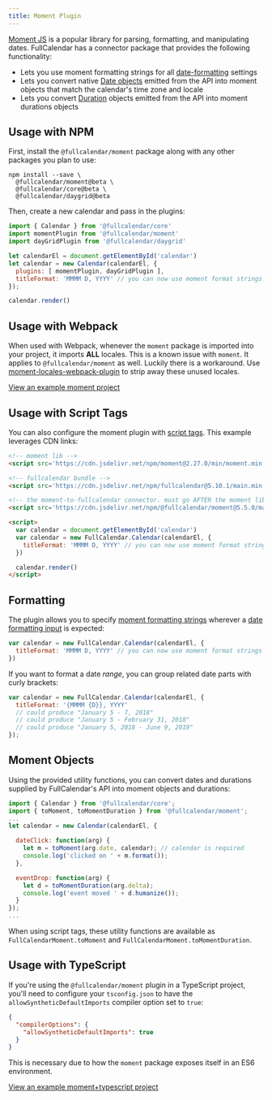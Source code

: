 ```yaml
---
title: Moment Plugin
---
```


[Moment JS](https://momentjs.com/) is a popular library for parsing, formatting, and manipulating dates. FullCalendar has a connector package that provides the following functionality:

- Lets you use moment formatting strings for all [date-formatting](date-formatting) settings
- Lets you convert native [Date objects](date-object) emitted from the API into moment objects that match the calendar's time zone and locale
- Lets you convert [Duration](duration-object) objects emitted from the API into moment durations objects


## Usage with NPM

First, install the `@fullcalendar/moment` package along with any other packages you plan to use:

```
npm install --save \
  @fullcalendar/moment@beta \
  @fullcalendar/core@beta \
  @fullcalendar/daygrid@beta
```

Then, create a new calendar and pass in the plugins:

```js
import { Calendar } from '@fullcalendar/core'
import momentPlugin from '@fullcalendar/moment'
import dayGridPlugin from '@fullcalendar/daygrid'

let calendarEl = document.getElementById('calendar')
let calendar = new Calendar(calendarEl, {
  plugins: [ momentPlugin, dayGridPlugin ],
  titleFormat: 'MMMM D, YYYY' // you can now use moment format strings!
});

calendar.render()
```


## Usage with Webpack

When used with Webpack, whenever the `moment` package is imported into your project, it imports **ALL** locales. This is a known issue with `moment`. It applies to `@fullcalendar/moment` as well. Luckily there is a workaround. Use [moment-locales-webpack-plugin](https://www.npmjs.com/package/moment-locales-webpack-plugin) to strip away these unused locales.

<a href='https://github.com/fullcalendar/fullcalendar-example-projects/tree/master/moment' class='more-link'>View an example moment project</a>


## Usage with Script Tags

You can also configure the moment plugin with [script tags](initialize-globals). This example leverages CDN links:

```html
<!-- moment lib -->
<script src='https://cdn.jsdelivr.net/npm/moment@2.27.0/min/moment.min.js'></script>

<!-- fullcalendar bundle -->
<script src='https://cdn.jsdelivr.net/npm/fullcalendar@5.10.1/main.min.js'></script>

<!-- the moment-to-fullcalendar connector. must go AFTER the moment lib -->
<script src='https://cdn.jsdelivr.net/npm/@fullcalendar/moment@5.5.0/main.global.min.js'></script>

<script>
  var calendar = document.getElementById('calendar')
  var calendar = new FullCalendar.Calendar(calendarEl, {
    titleFormat: 'MMMM D, YYYY' // you can now use moment format strings!
  })

  calendar.render()
</script>
```


## Formatting

The plugin allows you to specify [moment formatting strings](https://momentjs.com/docs/#/displaying/format/) wherever a [date formatting input](date-formatting) is expected:

```js
var calendar = new FullCalendar.Calendar(calendarEl, {
  titleFormat: 'MMMM D, YYYY' // you can now use moment format strings!
})
```

If you want to format a date *range*, you can group related date parts with curly brackets:

```js
var calendar = new FullCalendar.Calendar(calendarEl, {
  titleFormat: '{MMMM {D}}, YYYY'
  // could produce "January 5 - 7, 2018"
  // could produce "January 5 - February 31, 2018"
  // could produce "January 5, 2018 - June 9, 2019"
});
```


## Moment Objects

Using the provided utility functions, you can convert dates and durations supplied by FullCalendar's API into moment objects and durations:

```js
import { Calendar } from '@fullcalendar/core';
import { toMoment, toMomentDuration } from '@fullcalendar/moment';
...
let calendar = new Calendar(calendarEl, {

  dateClick: function(arg) {
    let m = toMoment(arg.date, calendar); // calendar is required
    console.log('clicked on ' + m.format());
  },

  eventDrop: function(arg) {
    let d = toMomentDuration(arg.delta);
    console.log('event moved ' + d.humanize());
  }
});
...
```

When using script tags, these utility functions are available as `FullCalendarMoment.toMoment` and `FullCalendarMoment.toMomentDuration`.


## Usage with TypeScript

If you're using the `@fullcalendar/moment` plugin in a TypeScript project, you'll need to configure your `tsconfig.json` to have the `allowSyntheticDefaultImports` compiler option set to `true`:

```json
{
  "compilerOptions": {
    "allowSyntheticDefaultImports": true
  }
}
```

This is necessary due to how the `moment` package exposes itself in an ES6 environment.

<a href='https://github.com/fullcalendar/fullcalendar-example-projects/tree/master/moment-typescript' class='more-link'>View an example moment+typescript project</a>
